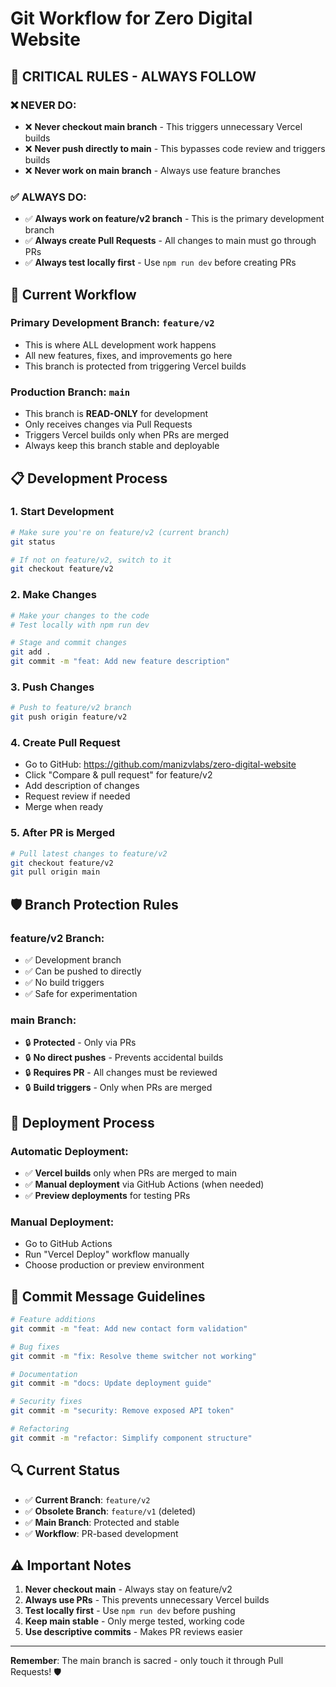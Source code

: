 # Git Workflow for Zero Digital Website

## 🚨 **CRITICAL RULES - ALWAYS FOLLOW**

### ❌ **NEVER DO:**
- ❌ **Never checkout main branch** - This triggers unnecessary Vercel builds
- ❌ **Never push directly to main** - This bypasses code review and triggers builds
- ❌ **Never work on main branch** - Always use feature branches

### ✅ **ALWAYS DO:**
- ✅ **Always work on feature/v2 branch** - This is the primary development branch
- ✅ **Always create Pull Requests** - All changes to main must go through PRs
- ✅ **Always test locally first** - Use `npm run dev` before creating PRs

## 🔄 **Current Workflow**

### **Primary Development Branch: `feature/v2`**
- This is where ALL development work happens
- All new features, fixes, and improvements go here
- This branch is protected from triggering Vercel builds

### **Production Branch: `main`**
- This branch is **READ-ONLY** for development
- Only receives changes via Pull Requests
- Triggers Vercel builds only when PRs are merged
- Always keep this branch stable and deployable

## 📋 **Development Process**

### 1. **Start Development**
```bash
# Make sure you're on feature/v2 (current branch)
git status

# If not on feature/v2, switch to it
git checkout feature/v2
```

### 2. **Make Changes**
```bash
# Make your changes to the code
# Test locally with npm run dev

# Stage and commit changes
git add .
git commit -m "feat: Add new feature description"
```

### 3. **Push Changes**
```bash
# Push to feature/v2 branch
git push origin feature/v2
```

### 4. **Create Pull Request**
- Go to GitHub: https://github.com/manizvlabs/zero-digital-website
- Click "Compare & pull request" for feature/v2
- Add description of changes
- Request review if needed
- Merge when ready

### 5. **After PR is Merged**
```bash
# Pull latest changes to feature/v2
git checkout feature/v2
git pull origin main
```

## 🛡️ **Branch Protection Rules**

### **feature/v2 Branch:**
- ✅ Development branch
- ✅ Can be pushed to directly
- ✅ No build triggers
- ✅ Safe for experimentation

### **main Branch:**
- 🔒 **Protected** - Only via PRs
- 🔒 **No direct pushes** - Prevents accidental builds
- 🔒 **Requires PR** - All changes must be reviewed
- 🔒 **Build triggers** - Only when PRs are merged

## 🚀 **Deployment Process**

### **Automatic Deployment:**
- ✅ **Vercel builds** only when PRs are merged to main
- ✅ **Manual deployment** via GitHub Actions (when needed)
- ✅ **Preview deployments** for testing PRs

### **Manual Deployment:**
- Go to GitHub Actions
- Run "Vercel Deploy" workflow manually
- Choose production or preview environment

## 📝 **Commit Message Guidelines**

```bash
# Feature additions
git commit -m "feat: Add new contact form validation"

# Bug fixes
git commit -m "fix: Resolve theme switcher not working"

# Documentation
git commit -m "docs: Update deployment guide"

# Security fixes
git commit -m "security: Remove exposed API token"

# Refactoring
git commit -m "refactor: Simplify component structure"
```

## 🔍 **Current Status**

- ✅ **Current Branch**: `feature/v2`
- ✅ **Obsolete Branch**: `feature/v1` (deleted)
- ✅ **Main Branch**: Protected and stable
- ✅ **Workflow**: PR-based development

## ⚠️ **Important Notes**

1. **Never checkout main** - Always stay on feature/v2
2. **Always use PRs** - This prevents unnecessary Vercel builds
3. **Test locally first** - Use `npm run dev` before pushing
4. **Keep main stable** - Only merge tested, working code
5. **Use descriptive commits** - Makes PR reviews easier

---

**Remember**: The main branch is sacred - only touch it through Pull Requests! 🛡️

